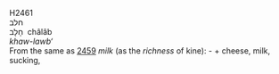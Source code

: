 <body>
  <p>H2461<br>  חלב  <br> חָלָב  ‎  châlâb  <br><i>khaw-lawb‘ </i><br>From the same as <a href="h2459.htm">2459</a>  <i>milk</i> (as the <i>richness</i> of kine): -  + cheese, milk, sucking,<br></p>
 </body>